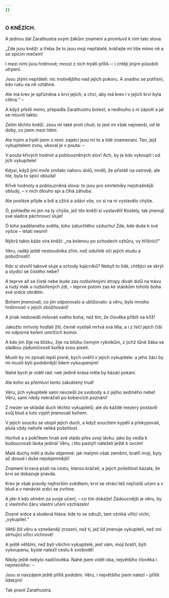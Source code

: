 ```yaml
---
{}
---
```


### O KNĚZÍCH.

A jednou dal Zarathustra svým žákům znamení a promluvil k nim tato slova:

„Zde jsou kněží: a třeba že to jsou moji nepřátelé, kráčejte mi tiše mimo ně a se spícím mečem! 

I mezi nimi jsou hrdinové; mnozí z nich trpěli příliš –: i chtějí jiným působiti utrpení.

Jsou zlými nepřáteli: nic mstivějšího nad jejich pokoru. A snadno se potřísní, kdo ruku na ně vztáhne.

Ale má krev je spřízněna s krví jejich; a chci, aby má krev i v jejich krvi byla ctěna.“ –

A když přešli mimo, přepadla Zarathustru bolest; a nedlouho s ní zápolil a jal se mluviti takto:

Zelím těchto kněží. Jsou mi také proti chuti; to jest mi však nejmenší, od té doby, co jsem mezi lidmi.

Ale trpím a trpěl jsem s nimi: zajatci jsou mi to a lidé znamenaní. Ten, jejž vykupitelem zvou, ukoval je v pouta: –

V pouta křivých hodnot a poblouzněných slov! Ach, by je kdo vykoupil i od jich vykupitele!

Kdysi, když jimi moře zmítalo nahoru dolů, mněli, že přistáli na ostrově; ale hle, byla to spící obluda!

Křivé hodnoty a poblouzněná slova: to jsou pro smrtelníky nejstrašnější obludy, – v nich dlouho spí a číhá záhuba.

Ale posléze přijde a bdí a zžírá a zdáví vše, co si na ní vystavělo chýše.

Ó, pohleďte mi jen na ty chýše, jež tito kněží si vystavěli! Kostely, tak jmenují své sladce páchnoucí sluje!

Ó toho padělaného světla, toho zatuchlého vzduchu! Zde, kde duše k své výšce – létati nesmí!

Nýbrž takto káže víra kněží: „na kolenou po schodech vzhůru, vy hříšníci!“

Věru, raději ještě nestoudníka zřím, než oduřelé oči jejich studu a pobožnosti!

Kdo si stvořil takové sluje a schody kajícníků? Nebyli to lidé, chtějící se skrýt a stydící se čistého nebe?

A teprve až se čisté nebe bude zas rozbořenými stropy dívati dolů na trávu a rudý mák u rozbořených zdí, – teprve potom zas ke stánkům tohoto boha své srdce obrátím.

Bohem jmenovali, co jim odporovalo a ubližovalo: a věru, bylo mnoho hrdinnosti v jejich zbožňování!

A jinak nedovedli milovati svého boha, než tím, že člověka přibili na kříž!

Jakožto mrtvoly hodlali žiti, černě vystlali mrtvá svá těla; a i z řečí jejich čiší mi odporné koření umrlčích komor.

A kdo jim žije na blízku, žije na blízku černým rybníkům, z jichž tůně žába se sladkou zádumčivostí kuňká svou píseň.

Musili by mi zpívati lepší písně, bych uvěřil v jejich vykupitele: a jeho žáci by mi musili býti podobnější lidem vykoupeným!

Nahé bych je viděl rád: neb jedině krása měla by kázati pokání.

Ale koho as přemluví tento zakuklený trud! 

Věru, jich vykupitelé sami nevzešli ze svobody a z jejího sedmého nebe! Věru, sami nikdy nekráčeli po kobercích poznání! 

Z mezer se skládal duch těchto vykupitelů; ale do každé mezery postavili svůj blud a tuto výplň jmenovali bohem. 

V jejich soucitu se utopil jejich duch, a když soucitem kypěli a překypovali, plula vždy nahoře veliká pošetilost. 

Horlivě a s pokřikem hnali své stádo přes svoji lávku: jako by vedla k budoucnosti lávka jediná! Věru, i tito pastýři náleželi ještě k ovcím!

Malé duchy měli a duše objemné: jak malými však zeměmi, bratří moji, byly až dosud i duše nejobjemnější!

Znamení krvavá psali na cestu, kterou kráčeli, a jejich pošetilost kázala, že krví se dokazuje pravda.

Krev je však pravdy nejhorším svědkem; krví se otráví též nejčistší učení a v blud a v nenávist srdcí se zvrhne.

A jde-li kdo ohněm za svoje učení, – co tím dokáže! Zádoucnější je věru, by z vlastního žáru vlastní učení vzcházelo!

Dusné srdce a studená hlava: kde to se sdruží, tam vzniká vířící vichr, „vykupitel.“

Větší žili věru a vznešeněji zrození, než ti, jež lid jmenuje vykupiteli, než oni strhující vířící vichrové!

A ještě většími, než byli všichni vykupitelé, jest vám, moji bratří, býti vykoupenu, byste nalezli cestu k svobodě!

Nikdy ještě nebylo nadčlověka. Nahé jsem viděl oba, největšího člověka i nejmenšího: –

Jsou si navzájem ještě příliš podobni. Věru, i největšího jsem nalezl – příliš lidským!

  

Tak pravil Zarathustra.
